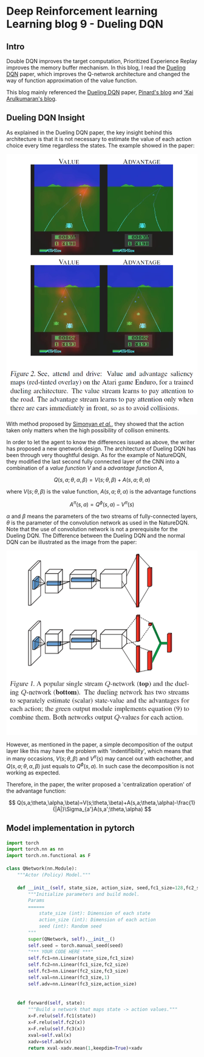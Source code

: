 # Deep Reinforcement learning Learning blog 9 - Dueling DQN

## Intro

Double DQN improves the target computation, Prioritized Experience Replay improves the memory buffer mechanism. In this blog, I read the [Dueling DQN](https://arxiv.org/abs/1511.06581) paper, which improves the Q-netwrok architecture and changed the way of function approximation of the value function.

This blog mainly referenced the [Dueling DQN](https://arxiv.org/abs/1511.06581) paper, [Pinard's blog](https://www.cnblogs.com/pinard/p/9923859.html) and ['Kai Arulkumaran's blog](http://torch.ch/blog/2016/04/30/dueling_dqn.html).

## Dueling DQN Insight

As explained in the Dueling DQN paper, the key insight behind this architecture is that it is not necessary to estimate the value of each action choice every time regardless the states. The example showed in the paper:

![alt text](fig_blog_9/Enduro.png "Enduro")

With method proposed by [Simonyan *et al.*](https://arxiv.org/abs/1312.6034), they showed that the action taken only matters when the high possibility of collison eminents.

In order to let the agent to know the differences issued as above, the writer has proposed a new qnetwork design. The architecture of Dueling DQN has been through very thoughtful design. As for the example of NatureDQN, they modified the last second fully connected layer of the CNN into a combination of a *value function* $V$ and a *advantage function* $A$,

$$
Q(s,a;\theta,\alpha,\beta)=V(s;\theta,\beta)+A(s,a;\theta,\alpha)
$$

where $V(s;\theta,\beta)$ is the value function, $A(s,a;\theta,\alpha)$ is the advantage functions

$$
A^{\pi}(s,a)=Q^{\phi}(s,a)-V^{\pi}(s)
$$

$\alpha$ and $\beta$ means the parameters of the two streams of fully-connected layers, $\theta$ is the parameter of the convolution network as used in the NatureDQN. Note that the use of convolution network is not a prerequisite for the Dueling DQN. The Difference between the Dueling DQN and the normal DQN can be illustrated as the image from the paper:

![alt text](fig_blog_9/DuelDQN-Arch.png "DuelDQN-Arch")

However, as mentioned in the paper, a simple decomposition of the output layer like this may have the problem with 'indentifibility', which means that in many occasions, $V(s;\theta,\beta)$ and $V^{\pi}(s)$ may cancel out with eachother, and $Q(s,a;\theta,\alpha,\beta)$ just equals to $Q^{\phi}(s,a)$. In such case the decomposition is not working as expected.

Therefore, in the paper, the writer proposed a 'centralization operation' of the advantage function:

$$
Q(s,a;\theta,\alpha,\beta)=V(s;\theta,\beta)+A(s,a;\theta,\alpha)-\frac{1}{|A|}\Sigma_{a'}A(s,a';\theta,\alpha)
$$

## Model implementation in pytorch
```python
import torch
import torch.nn as nn
import torch.nn.functional as F

class QNetwork(nn.Module):
    """Actor (Policy) Model."""

    def __init__(self, state_size, action_size, seed,fc1_size=128,fc2_size=64,fc3_size=32):
        """Initialize parameters and build model.
        Params
        ======
            state_size (int): Dimension of each state
            action_size (int): Dimension of each action
            seed (int): Random seed
        """
        super(QNetwork, self).__init__()
        self.seed = torch.manual_seed(seed)
        "*** YOUR CODE HERE ***"
        self.fc1=nn.Linear(state_size,fc1_size)
        self.fc2=nn.Linear(fc1_size,fc2_size)
        self.fc3=nn.Linear(fc2_size,fc3_size)
        self.val=nn.Linear(fc3_size,1)
        self.adv=nn.Linear(fc3_size,action_size)


    def forward(self, state):
        """Build a network that maps state -> action values."""
        x=F.relu(self.fc1(state))
        x=F.relu(self.fc2(x))
        x=F.relu(self.fc3(x))
        xval=self.val(x)
        xadv=self.adv(x)
        return xval-xadv.mean(1,keepdim=True)+xadv

```
